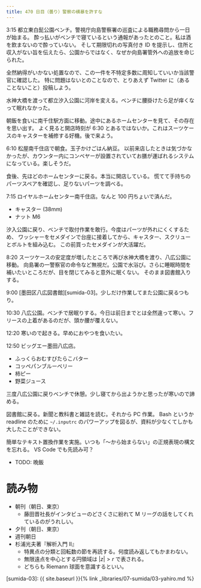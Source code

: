 ```yaml
---
title: 470 日目（曇り）警察の横暴を許すな
---
```


3:15 都立東白髭公園ベンチ。警視庁向島警察署の巡査による職務尋問から一日が始まる。
酔っ払いがベンチで寝ているという通報があったとのこと。私は酒を飲まないので酔っていない。
そして期限切れの写真付き ID を提示し、住所と収入がない旨を伝えたら、公園からではなく、なぜか向島署管外への追放を命じられた。

全然納得がいかない処置なので、この一件を不特定多数に周知していいか当該警官に確認した。
特に問題はないとのことなので、とりあえず Twitter に（あることないこと）投稿しよう。

水神大橋を渡って都立汐入公園に河岸を変える。ベンチに腰掛けたら足が痒くなって眠れなかった。

朝飯を食いに南千住駅方面に移動。途中にあるホームセンターを見て、その存在を思い出す。
よく見ると開店時刻が 6:30 とあるではないか。これはスーツケースのキャスターを補修する好機。後で来よう。

6:10 松屋南千住店で朝食。玉子かけごはん納豆。
以前来店したときは気づかなかったが、カウンター内にコンベヤーが設置されていてお膳が運ばれるシステムになっている。楽しそうだ。

食後、先ほどのホームセンターに戻る。本当に開店している。
慌てて手持ちのパーツスペアを確認し、足りないパーツを調べる。

7:15 ロイヤルホームセンター南千住店。なんと 100 円ちょいで済んだ。
* キャスター (38mm)
* ナット M6

汐入公園に戻り、ベンチで取付作業を敢行。今度はパーツが外れにくくするため、
ワッシャーをセメダインで台座に接着してから、キャスター、スクリューとボルトを組み込む。
この前買ったセメダインが大活躍だ。

8:20 スーツケースの安定度が増したところで再び水神大橋を渡り、八広公園に移動。
向島署の一警察官の命令など無視だ。公園で水浴び。さらに睡眠時間を補いたいところだが、目を閉じてみると意外に眠くない。
そのまま図書館入りする。

9:00 [墨田区八広図書館][sumida-03]。少しだけ作業してまた公園に戻るつもり。

10:30 八広公園。ベンチで居眠りする。今日は前日までとは全然違って寒い。フリースの上着があるのだが、頭か腰が覆えない。

12:20 寒いので起きる。早めにおやつを食いたい。

12:50 ビッグエー墨田八広店。
* ふっくらおむすびたらこバター
* コッペパンブルーベリー
* 柿ピー
* 野菜ジュース

三度八広公園に戻りベンチで休憩。少し寝てから出ようかと思ったが寒いので諦める。

図書館に戻る。新聞と教科書と雑誌を読む。それから PC 作業。
Bash というか readline のために `~/.inputrc` のパワーアップを図るが、資料が少なくてしかも大したことができない。

簡単なテキスト置換作業を実施。いつも「～から始まらない」の正規表現の構文を忘れる。
VS Code でも先読み可？

* TODO: 晩飯

# 読み物

* 朝刊（朝日、東京）
  * 藤田晋社長がインタビューのどさくさに紛れて M リーグの話をしてくれているのがうれしい。
* 夕刊（朝日、東京）
* 週刊朝日
* 杉浦光夫著『解析入門 II』
  * 特異点の分類と回転数の節を再読する。何度読み返してもかまわない。
  * 無限遠点を中心とする円領域は $\lvert z \rvert > r$ で表される。
  * どちらも Riemann 球面を意識するといい。

[sumida-03]: {{ site.baseurl }}{% link _libraries/07-sumida/03-yahiro.md %}
